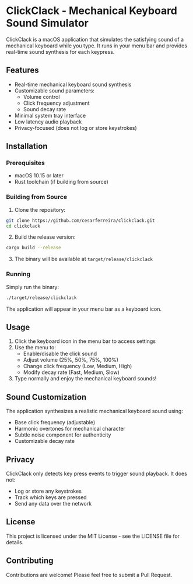 # ClickClack - Mechanical Keyboard Sound Simulator

ClickClack is a macOS application that simulates the satisfying sound of a mechanical keyboard while you type. It runs in your menu bar and provides real-time sound synthesis for each keypress.

## Features

- Real-time mechanical keyboard sound synthesis
- Customizable sound parameters:
  - Volume control
  - Click frequency adjustment
  - Sound decay rate
- Minimal system tray interface
- Low latency audio playback
- Privacy-focused (does not log or store keystrokes)

## Installation

### Prerequisites

- macOS 10.15 or later
- Rust toolchain (if building from source)

### Building from Source

1. Clone the repository:
```bash
git clone https://github.com/cesarferreira/clickclack.git
cd clickclack
```

2. Build the release version:
```bash
cargo build --release
```

3. The binary will be available at `target/release/clickclack`

### Running

Simply run the binary:
```bash
./target/release/clickclack
```

The application will appear in your menu bar as a keyboard icon.

## Usage

1. Click the keyboard icon in the menu bar to access settings
2. Use the menu to:
   - Enable/disable the click sound
   - Adjust volume (25%, 50%, 75%, 100%)
   - Change click frequency (Low, Medium, High)
   - Modify decay rate (Fast, Medium, Slow)
3. Type normally and enjoy the mechanical keyboard sounds!

## Sound Customization

The application synthesizes a realistic mechanical keyboard sound using:
- Base click frequency (adjustable)
- Harmonic overtones for mechanical character
- Subtle noise component for authenticity
- Customizable decay rate

## Privacy

ClickClack only detects key press events to trigger sound playback. It does not:
- Log or store any keystrokes
- Track which keys are pressed
- Send any data over the network

## License

This project is licensed under the MIT License - see the LICENSE file for details.

## Contributing

Contributions are welcome! Please feel free to submit a Pull Request. 